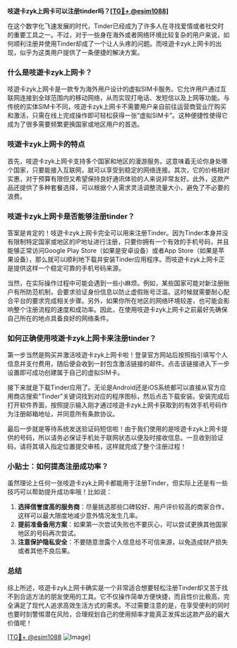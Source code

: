 **吱遊卡zyk上网卡可以注册tinder吗？[[TG💪+ @esim1088](https://t.me/s/esim1088)]**

在这个数字化飞速发展的时代，Tinder已经成为了许多人在寻找爱情或者社交时的重要工具之一。不过，对于一些身在海外或者网络环境比较复杂的用户来说，如何顺利注册并使用Tinder却成了一个让人头疼的问题。而吱遊卡zyk上网卡的出现，似乎为这类用户提供了一条便捷的解决方案。

### 什么是吱遊卡zyk上网卡？

吱遊卡zyk上网卡是一款专为海外用户设计的虚拟SIM卡服务。它允许用户通过互联网连接到全球范围内的移动网络，从而实现打电话、发短信以及上网等功能。与传统的实体SIM卡不同，吱遊卡zyk上网卡不需要用户亲自前往运营商营业厅购买和激活，只需在线上完成操作即可轻松获得一张“虚拟SIM卡”。这种便捷性使得它成为了很多需要频繁更换国家或地区用户的首选。

### 吱遊卡zyk上网卡的特点

首先，吱遊卡zyk上网卡支持多个国家和地区的漫游服务。这意味着无论你身处哪个国家，只要能接入互联网，就可以享受到稳定的网络连接。其次，它的价格相对实惠，对于预算有限但又希望保持良好通讯体验的人来说非常友好。此外，这款产品还提供了多种套餐选择，可以根据个人需求灵活调整流量大小，避免了不必要的浪费。

### 吱遊卡zyk上网卡是否能够注册tinder？

答案是肯定的！吱遊卡zyk上网卡完全可以用来注册Tinder。因为Tinder本身并没有限制特定国家或地区的IP地址进行注册，只要你拥有一个有效的手机号码，并且能够正常访问Google Play Store（如果是安卓设备）或者App Store（如果是苹果设备），那么就可以顺利地下载并安装Tinder应用程序。而吱遊卡zyk上网卡正是提供这样一个稳定可靠的手机号码来源。

当然，在实际操作过程中可能会遇到一些小麻烦。例如，某些国家可能对新注册账户有所防范机制，会要求验证身份信息以防止虚假账号泛滥。这时候就需要耐心配合平台的要求完成相关步骤。另外，如果你所在地区的网络环境较差，也可能会影响整个注册流程的速度和成功率。因此，在使用吱遊卡zyk上网卡之前最好先确保自己所在的地点具备良好的网络条件。

### 如何正确使用吱遊卡zyk上网卡来注册tinder？

第一步当然是购买并激活吱遊卡zyk上网卡啦！登录官方网站后按照指引填写个人信息并支付费用，随后便会收到一封包含激活链接的邮件。点击该链接进入下一步设置即可成功创建属于自己的虚拟SIM卡。

接下来就是下载Tinder应用了。无论是Android还是iOS系统都可以直接从官方应用商店搜索"Tinder"关键词找到对应的程序图标，然后点击下载安装。安装完成后打开软件界面，按照提示输入刚才通过吱遊卡zyk上网卡获取到的有效手机号码作为注册邮箱地址，并同意所有条款协议。

最后一步就是等待系统发送验证码短信啦！由于我们使用的是吱遊卡zyk上网卡提供的号码，所以请务必保证手机处于联网状态以便及时接收信息。一旦收到验证码，请将其填入指定位置提交审核，这样就完成了整个注册过程！

### 小贴士：如何提高注册成功率？

虽然理论上任何一张吱遊卡zyk上网卡都能用于注册Tinder，但实际上还是有一些技巧可以帮助提升成功率哦！比如说：

1. **选择信誉度高的服务商**：尽量挑选那些口碑较好、用户评价较高的商家合作，这样可以最大限度地减少意外情况发生几率。
2. **提前准备备用方案**：如果第一次尝试失败也不要灰心，可以尝试更换其他国家地区的号码再次尝试。
3. **注意保护隐私安全**：不要随意泄露个人信息给不可信来源，以免造成财产损失或者其他不良后果。

### 总结

综上所述，吱遊卡zyk上网卡确实是一个非常适合想要轻松注册Tinder却又苦于找不到合适方法的朋友使用的工具。它不仅操作简单方便快捷，而且性价比极高，完全满足了现代人追求高效生活方式的需求。不过需要注意的是，在享受便利的同时也要时刻警惕潜在风险，合理规划自己的使用频率才能真正发挥出这款产品的最大价值呢！

[[TG💪+ @esim1088](https://t.me/s/esim1088) ![Image](https://i.postimg.cc/4NQfJmqS/Snipaste-2025-05-13-00-14-12.png)]